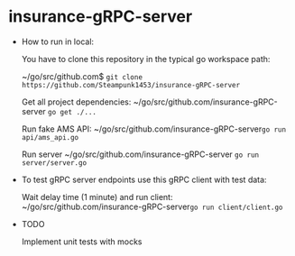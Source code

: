 # insurance-gRPC-server

* How to run in local: 
     
     You have to clone this repository in the typical go workspace path: 
     
     ~/go/src/github.com$ `git clone https://github.com/Steampunk1453/insurance-gRPC-server`
     
     Get all project dependencies: ~/go/src/github.com/insurance-gRPC-server `go get ./...` 
     
     Run fake AMS API: ~/go/src/github.com/insurance-gRPC-server`go run api/ams_api.go` 
     
     Run server ~/go/src/github.com/insurance-gRPC-server `go run server/server.go` 
     
* To test gRPC server endpoints use this gRPC client with test data:
      
     Wait delay time (1 minute) and run client: ~/go/src/github.com/insurance-gRPC-server`go run client/client.go` 
      
* TODO
    
    Implement unit tests with mocks
     
    
